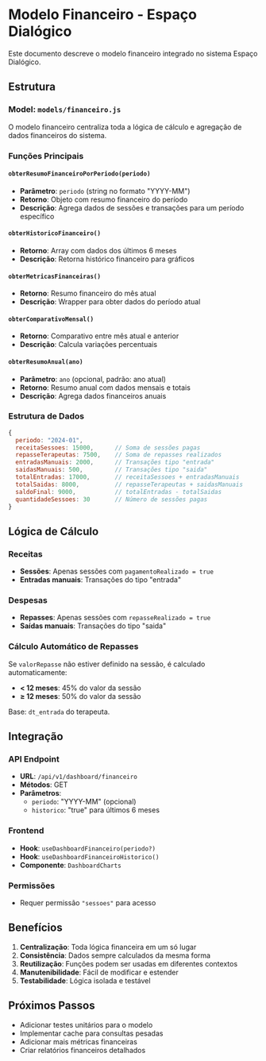 # Modelo Financeiro - Espaço Dialógico

Este documento descreve o modelo financeiro integrado no sistema Espaço Dialógico.

## Estrutura

### Model: `models/financeiro.js`

O modelo financeiro centraliza toda a lógica de cálculo e agregação de dados financeiros do sistema.

### Funções Principais

#### `obterResumoFinanceiroPorPeriodo(periodo)`

- **Parâmetro**: `periodo` (string no formato "YYYY-MM")
- **Retorno**: Objeto com resumo financeiro do período
- **Descrição**: Agrega dados de sessões e transações para um período específico

#### `obterHistoricoFinanceiro()`

- **Retorno**: Array com dados dos últimos 6 meses
- **Descrição**: Retorna histórico financeiro para gráficos

#### `obterMetricasFinanceiras()`

- **Retorno**: Resumo financeiro do mês atual
- **Descrição**: Wrapper para obter dados do período atual

#### `obterComparativoMensal()`

- **Retorno**: Comparativo entre mês atual e anterior
- **Descrição**: Calcula variações percentuais

#### `obterResumoAnual(ano)`

- **Parâmetro**: `ano` (opcional, padrão: ano atual)
- **Retorno**: Resumo anual com dados mensais e totais
- **Descrição**: Agrega dados financeiros anuais

### Estrutura de Dados

```javascript
{
  periodo: "2024-01",
  receitaSessoes: 15000,      // Soma de sessões pagas
  repasseTerapeutas: 7500,    // Soma de repasses realizados
  entradasManuais: 2000,      // Transações tipo "entrada"
  saidasManuais: 500,         // Transações tipo "saida"
  totalEntradas: 17000,       // receitaSessoes + entradasManuais
  totalSaidas: 8000,          // repasseTerapeutas + saidasManuais
  saldoFinal: 9000,           // totalEntradas - totalSaidas
  quantidadeSessoes: 30       // Número de sessões pagas
}
```

## Lógica de Cálculo

### Receitas

- **Sessões**: Apenas sessões com `pagamentoRealizado = true`
- **Entradas manuais**: Transações do tipo "entrada"

### Despesas

- **Repasses**: Apenas sessões com `repasseRealizado = true`
- **Saídas manuais**: Transações do tipo "saida"

### Cálculo Automático de Repasses

Se `valorRepasse` não estiver definido na sessão, é calculado automaticamente:

- **< 12 meses**: 45% do valor da sessão
- **≥ 12 meses**: 50% do valor da sessão

Base: `dt_entrada` do terapeuta.

## Integração

### API Endpoint

- **URL**: `/api/v1/dashboard/financeiro`
- **Métodos**: GET
- **Parâmetros**:
  - `periodo`: "YYYY-MM" (opcional)
  - `historico`: "true" para últimos 6 meses

### Frontend

- **Hook**: `useDashboardFinanceiro(periodo?)`
- **Hook**: `useDashboardFinanceiroHistorico()`
- **Componente**: `DashboardCharts`

### Permissões

- Requer permissão `"sessoes"` para acesso

## Benefícios

1. **Centralização**: Toda lógica financeira em um só lugar
2. **Consistência**: Dados sempre calculados da mesma forma
3. **Reutilização**: Funções podem ser usadas em diferentes contextos
4. **Manutenibilidade**: Fácil de modificar e estender
5. **Testabilidade**: Lógica isolada e testável

## Próximos Passos

- Adicionar testes unitários para o modelo
- Implementar cache para consultas pesadas
- Adicionar mais métricas financeiras
- Criar relatórios financeiros detalhados
